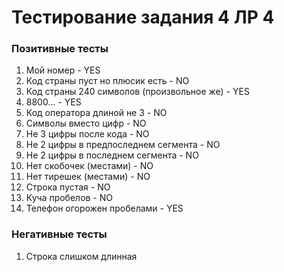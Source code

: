 # Тестирование задания 4 ЛР 4

### Позитивные тесты

1. Мой номер - YES
2. Код страны пуст но плюсик есть - NO
3. Код страны 240 символов (произвольное же)  - YES
4. 8800...  - YES
5. Код оператора длиной не 3 - NO
6. Символы вместо цифр - NO
7. Не 3 цифры после кода - NO
8. Не 2 цифры в предпоследнем сегмента - NO
9. Не 2 цифры в последнем сегмента - NO
10. Нет скобочек (местами) - NO
11. Нет тирешек (местами) - NO
12. Строка пустая - NO
13. Куча пробелов - NO
14. Телефон огорожен пробелами  - YES

### Негативные тесты

1. Строка слишком длинная
